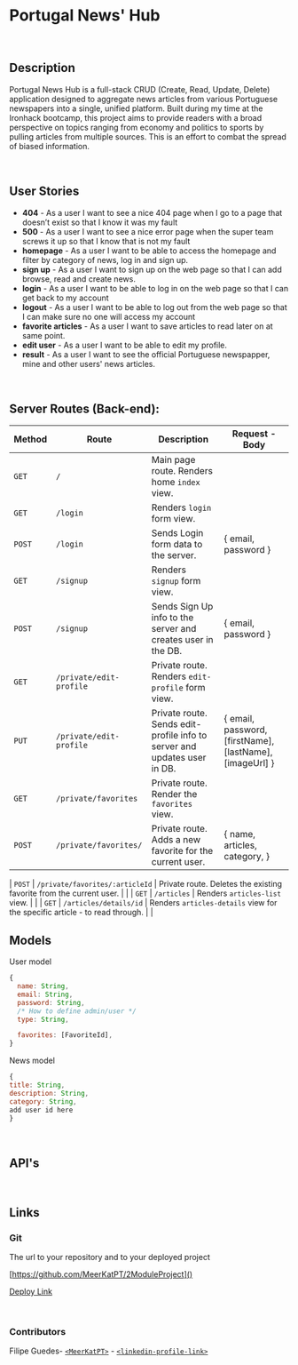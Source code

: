 # Portugal News' Hub
<br>

## Description

Portugal News Hub is a full-stack CRUD (Create, Read, Update, Delete) application designed to aggregate news articles from various Portuguese newspapers into a single, unified platform. Built during my time at the Ironhack bootcamp, this project aims to provide readers with a broad perspective on topics ranging from economy and politics to sports by pulling articles from multiple sources. This is an effort to combat the spread of biased information.

<br>

## User Stories

- **404** - As a user I want to see a nice 404 page when I go to a page that doesn’t exist so that I know it was my fault
- **500** - As a user I want to see a nice error page when the super team screws it up so that I know that is not my fault
- **homepage** - As a user I want to be able to access the homepage and filter by category of news, log in and sign up.
- **sign up** - As a user I want to sign up on the web page so that I can add browse, read and create news.
- **login** - As a user I want to be able to log in on the web page so that I can get back to my account
- **logout** - As a user I want to be able to log out from the web page so that I can make sure no one will access my account
- **favorite articles** - As a user I want to save articles to read later on at same point.
- **edit user** - As a user I want to be able to edit my profile.
- **result** - As a user I want to see the official Portuguese newspapper, mine and other users' news articles.

<br>

## Server Routes (Back-end):

| **Method** | **Route**               | **Description**                                                          | Request - Body                                           |
| ---------- | ----------------------- | ------------------------------------------------------------------------ | -------------------------------------------------------- |
| `GET`      | `/`                     | Main page route. Renders home `index` view.                              |                                                          |
| `GET`      | `/login`                | Renders `login` form view.                                               |                                                          |
| `POST`     | `/login`                | Sends Login form data to the server.                                     | { email, password }                                      |
| `GET`      | `/signup`               | Renders `signup` form view.                                              |                                                          |
| `POST`     | `/signup`               | Sends Sign Up info to the server and creates user in the DB.             | { email, password }                                      |
| `GET`      | `/private/edit-profile` | Private route. Renders `edit-profile` form view.                         |                                                          |
| `PUT`      | `/private/edit-profile` | Private route. Sends edit-profile info to server and updates user in DB. | { email, password, [firstName], [lastName], [imageUrl] } |
| `GET`      | `/private/favorites`    | Private route. Render the `favorites` view.                              |                                                          |
| `POST`     | `/private/favorites/`   | Private route. Adds a new favorite for the current user.                 | { name, articles, category, }                            |

<!-- Do we need a get/post for create news by user?  -->

<!-- Do we need a get/post for categories?  -->

| `POST` | `/private/favorites/:articleId` | Private route. Deletes the existing favorite from the current user. | |
| `GET` | `/articles` | Renders `articles-list` view. | |
| `GET` | `/articles/details/id` | Renders `articles-details` view for the specific article - to read through. | |

## Models

User model

```javascript
{
  name: String,
  email: String,
  password: String,
  /* How to define admin/user */
  type: String,

  favorites: [FavoriteId],
}

```

News model

```javascript
{
title: String,
description: String,
category: String, 
add user id here
}

```

<br>

## API's

<br>


## Links

### Git

The url to your repository and to your deployed project

[https://github.com/MeerKatPT/2ModuleProject]()

[Deploy Link]()

<br>


### Contributors

Filipe Guedes- [`<MeerKatPT>`](https://github.com/fdmguedes/) - [`<linkedin-profile-link>`](https://www.linkedin.com/in/filipe--guedes/)
